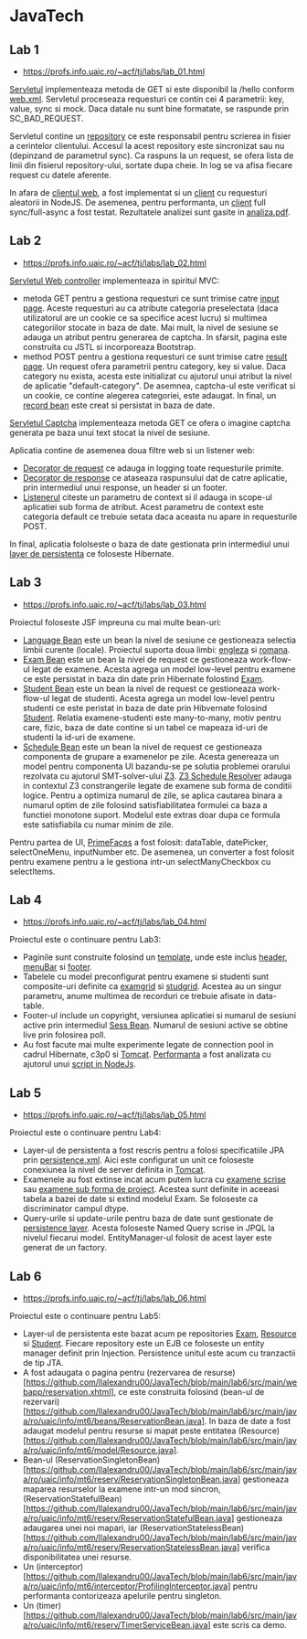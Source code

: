 # JavaTech

## Lab 1

* https://profs.info.uaic.ro/~acf/tj/labs/lab_01.html

[Servletul](https://github.com/llalexandru00/JavaTech/blob/main/lab1/src/main/java/ro/uaic/info/jt/MainServlet.java) implementeaza metoda de GET si este disponibil la /hello conform [web.xml](https://github.com/llalexandru00/JavaTech/blob/main/lab1/src/main/webapp/WEB-INF/web.xml). Servletul proceseaza requesturi ce contin cei 4 parametrii: key, value, sync si mock. Daca datale nu sunt bine formatate, se raspunde prin SC_BAD_REQUEST.

Servletul contine un [repository](https://github.com/llalexandru00/JavaTech/blob/main/lab1/src/main/java/ro/uaic/info/jt/Repository.java) ce este responsabil pentru scrierea in fisier a cerintelor clientului. Accesul la acest repository este sincronizat sau nu (depinzand de parametrul sync). Ca raspuns la un request, se ofera lista de linii din fisierul repository-ului, sortate dupa cheie. In log se va afisa fiecare request cu datele aferente.

In afara de [clientul web](https://github.com/llalexandru00/JavaTech/blob/main/lab1/src/main/webapp/index.jsp), a fost implementat si un [client](https://github.com/llalexandru00/JavaTech/blob/main/lab1/async.js) cu requesturi aleatorii in NodeJS. De asemenea, pentru performanta, un [client](https://github.com/llalexandru00/JavaTech/blob/main/lab1/async2.js) full sync/full-async a fost testat. Rezultatele analizei sunt gasite in [analiza.pdf](https://github.com/llalexandru00/JavaTech/blob/main/lab1/analiza.pdf).


## Lab 2

* https://profs.info.uaic.ro/~acf/tj/labs/lab_02.html

[Servletul Web controller](https://github.com/llalexandru00/JavaTech/blob/main/lab2/src/main/java/ro/uaic/info/mt2/WebController.java) implementeaza in spiritul MVC:
* metoda GET pentru a gestiona requesturi ce sunt trimise catre [input page](https://github.com/llalexandru00/JavaTech/blob/main/lab2/src/main/webapp/input.jsp). Aceste requesturi au ca atribute categoria preselectata (daca utilizatorul are un cookie ce sa specifice acest lucru) si multimea categoriilor stocate in baza de date. Mai mult, la nivel de sesiune se adauga un atribut pentru generarea de captcha. In sfarsit, pagina este construita cu JSTL si incorporeaza Bootstrap. 
* method POST pentru a gestiona requesturi ce sunt trimise catre [result page](https://github.com/llalexandru00/JavaTech/blob/main/lab2/src/main/webapp/result.jsp). Un request ofera parametrii pentru category, key si value. Daca category nu exista, acesta este initializat cu ajutorul unui atribut la nivel de aplicatie "default-category". De asemnea, captcha-ul este verificat si un cookie, ce contine alegerea categoriei, este adaugat. In final, un [record bean](https://github.com/llalexandru00/JavaTech/blob/main/lab2/src/main/java/ro/uaic/info/mt2/beans/Record.java) este creat si persistat in baza de date.

[Servletul Captcha](https://github.com/llalexandru00/JavaTech/blob/main/lab2/src/main/java/ro/uaic/info/mt2/CaptchaHelper.java) implementeaza metoda GET ce ofera o imagine captcha generata pe baza unui text stocat la nivel de sesiune.

Aplicatia contine de asemenea doua filtre web si un listener web:
* [Decorator de request](https://github.com/llalexandru00/JavaTech/blob/main/lab2/src/main/java/ro/uaic/info/mt2/decorators/RequestDecorator.java) ce adauga in logging toate requesturile primite.
* [Decorator de response](https://github.com/llalexandru00/JavaTech/blob/main/lab2/src/main/java/ro/uaic/info/mt2/decorators/ResponseDecorator.java) ce ataseaza raspunsului dat de catre aplicatie, prin intermediul unui response, un header si un footer.
* [Listenerul](https://github.com/llalexandru00/JavaTech/blob/main/lab2/src/main/java/ro/uaic/info/mt2/listeners/CoreWebListener.java) citeste un parametru de context si il adauga in scope-ul aplicatiei sub forma de atribut. Acest parametru de context este categoria default ce trebuie setata daca aceasta nu apare in requesturile POST.

In final, aplicatia fololseste o baza de date gestionata prin intermediul unui [layer de persistenta](https://github.com/llalexandru00/JavaTech/blob/main/lab2/src/main/java/ro/uaic/info/mt2/Persistence.java) ce foloseste Hibernate.


## Lab 3

* https://profs.info.uaic.ro/~acf/tj/labs/lab_03.html

Proiectul foloseste JSF impreuna cu mai multe bean-uri:
* [Language Bean](https://github.com/llalexandru00/JavaTech/blob/main/lab3/src/main/java/ro/uaic/info/mt3/beans/LanguageBean.java) este un bean la nivel de sesiune ce gestioneaza selectia limbii curente (locale). Proiectul suporta doua limbi: [engleza](https://github.com/llalexandru00/JavaTech/blob/main/lab3/src/main/resources/Messages.properties) si [romana](https://github.com/llalexandru00/JavaTech/blob/main/lab3/src/main/resources/Messages_ro_RO.properties).
* [Exam Bean](https://github.com/llalexandru00/JavaTech/blob/main/lab3/src/main/java/ro/uaic/info/mt3/beans/ExamBean.java) este un bean la nivel de request ce gestioneaza work-flow-ul legat de examene. Acesta agrega un model low-level pentru examene ce este persistat in baza din date prin Hibernate folostind [Exam](https://github.com/llalexandru00/JavaTech/blob/main/lab3/src/main/java/ro/uaic/info/mt3/model/Exam.java).
* [Student Bean](https://github.com/llalexandru00/JavaTech/blob/main/lab3/src/main/java/ro/uaic/info/mt3/beans/StudentBean.java) este un bean la nivel de request ce gestioneaza work-flow-ul legat de studenti. Acesta agrega un model low-level pentru studenti ce este peristat in baza de date prin Hibvernate folosind [Student](https://github.com/llalexandru00/JavaTech/blob/main/lab3/src/main/java/ro/uaic/info/mt3/model/Student.java). Relatia examene-studenti este many-to-many, motiv pentru care, fizic, baza de date contine si un tabel ce mapeaza id-uri de studenti la id-uri de examene.
* [Schedule Bean](https://github.com/llalexandru00/JavaTech/blob/main/lab3/src/main/java/ro/uaic/info/mt3/beans/ScheduleBean.java) este un bean la nivel de request ce gestioneaza componenta de grupare a examenelor pe zile. Acesta genereaza un model pentru componenta UI bazandu-se pe solutia problemei orarului rezolvata cu ajutorul SMT-solver-ului [Z3](https://github.com/Z3Prover/z3). [Z3 Schedule Resolver](https://github.com/llalexandru00/JavaTech/blob/main/lab3/src/main/java/ro/uaic/info/mt3/util/Z3ScheduleResolver.java) adauga in contextul Z3 constrangerile legate de examene sub forma de conditii logice. Pentru a optimiza numarul de zile, se aplica cautarea binara a numarul optim de zile folosind satisfiabilitatea formulei ca baza a functiei monotone suport. Modelul este extras doar dupa ce formula este satisfiabila cu numar minim de zile.

Pentru partea de UI, [PrimeFaces](https://www.primefaces.org/) a fost folosit: dataTable, datePicker, selectOneMenu, inputNumber etc. De asemenea, un converter a fost folosit pentru examene pentru a le gestiona intr-un selectManyCheckbox cu selectItems.


## Lab 4

* https://profs.info.uaic.ro/~acf/tj/labs/lab_04.html

Proiectul este o continuare pentru Lab3:
* Paginile sunt construite folosind un [template](https://github.com/llalexandru00/JavaTech/blob/main/lab4/src/main/webapp/WEB-INF/templates/page.xhtml), unde este inclus [header](https://github.com/llalexandru00/JavaTech/blob/main/lab4/src/main/webapp/WEB-INF/decorators/header.xhtml), [menuBar](https://github.com/llalexandru00/JavaTech/blob/main/lab4/src/main/webapp/WEB-INF/decorators/menuBar.xhtml) si [footer](https://github.com/llalexandru00/JavaTech/blob/main/lab4/src/main/webapp/WEB-INF/decorators/footer.xhtml).
* Tabelele cu model preconfigurat pentru examene si studenti sunt composite-uri definite ca [examgrid](https://github.com/llalexandru00/JavaTech/blob/main/lab4/src/main/webapp/resources/components/examgrid.xhtml) si [studgrid](https://github.com/llalexandru00/JavaTech/blob/main/lab4/src/main/webapp/resources/components/studgrid.xhtml). Acestea au un singur parametru, anume multimea de recorduri ce trebuie afisate in data-table.
* Footer-ul include un copyright, versiunea aplicatiei si numarul de sesiuni active prin intermediul [Sess Bean](https://github.com/llalexandru00/JavaTech/blob/main/lab4/src/main/java/ro/uaic/info/mt4/beans/SessBean.java). Numarul de sesiuni active se obtine live prin folosirea poll.
* Au fost facute mai multe experimente legate de connection pool in cadrul Hibernate, c3p0 si [Tomcat](https://github.com/llalexandru00/JavaTech/blob/main/lab4/src/main/webapp/META-INF/context.xml). [Performanta](https://github.com/llalexandru00/JavaTech/blob/main/lab4/analiza.pdf) a fost analizata cu ajutorul unui [script in NodeJs](https://github.com/llalexandru00/JavaTech/blob/main/lab4/profile.js).

## Lab 5

* https://profs.info.uaic.ro/~acf/tj/labs/lab_05.html

Proiectul este o continuare pentru Lab4:
* Layer-ul de persistenta a fost rescris pentru a folosi specificatiile JPA prin [persistence.xml](https://github.com/llalexandru00/JavaTech/blob/main/lab5/src/main/java/META-INF/persistence.xml). Aici este configurat un unit ce foloseste conexiunea la nivel de server definita in [Tomcat](https://github.com/llalexandru00/JavaTech/blob/main/lab5/src/main/webapp/META-INF/context.xml).
* Examenele au fost extinse incat acum putem lucra cu [examene scrise](https://github.com/llalexandru00/JavaTech/blob/main/lab5/src/main/java/ro/uaic/info/mt5/model/WrittenExam.java) sau [examene sub forma de proiect](https://github.com/llalexandru00/JavaTech/blob/main/lab5/src/main/java/ro/uaic/info/mt5/model/ProjectExam.java). Acestea sunt definite in aceeasi tabela a bazei de date si extind modelul Exam. Se foloseste ca discriminator campul dtype.
* Query-urile si update-urile pentru baza de date sunt gestionate de [persistence layer](https://github.com/llalexandru00/JavaTech/blob/main/lab5/src/main/java/ro/uaic/info/mt5/PersistenceLayer.java). Acesta foloseste Named Query scrise in JPQL la nivelul fiecarui model. EntityManager-ul folosit de acest layer este generat de un factory.

## Lab 6

* https://profs.info.uaic.ro/~acf/tj/labs/lab_06.html

Proiectul este o continuare pentru Lab5:
* Layer-ul de persistenta este bazat acum pe repositories [Exam](https://github.com/llalexandru00/JavaTech/blob/main/lab6/src/main/java/ro/uaic/info/mt6/repositories/ExamRepository.java), [Resource](https://github.com/llalexandru00/JavaTech/blob/main/lab6/src/main/java/ro/uaic/info/mt6/repositories/ResourceRepository.java) si [Student](htps://github.com/llalexandru00/JavaTech/blob/main/lab6/src/main/java/ro/uaic/info/mt6/repositories/StudentRepository.java). Fiecare repository este un EJB ce foloseste un entity manager definit prin Injection. Persistence unitul este acum cu tranzactii de tip JTA.
* A fost adaugata o pagina pentru (rezervarea de resurse)[https://github.com/llalexandru00/JavaTech/blob/main/lab6/src/main/webapp/reservation.xhtml], ce este construita folosind (bean-ul de rezervari)[https://github.com/llalexandru00/JavaTech/blob/main/lab6/src/main/java/ro/uaic/info/mt6/beans/ReservationBean.java]. In baza de date a fost adaugat modelul pentru resurse si mapat peste entitatea (Resource)[https://github.com/llalexandru00/JavaTech/blob/main/lab6/src/main/java/ro/uaic/info/mt6/model/Resource.java].
* Bean-ul (ReservationSingletonBean)[https://github.com/llalexandru00/JavaTech/blob/main/lab6/src/main/java/ro/uaic/info/mt6/reserv/ReservationSingletonBean.java] gestioneaza maparea resurselor la examene intr-un mod sincron, (ReservationStatefulBean)[https://github.com/llalexandru00/JavaTech/blob/main/lab6/src/main/java/ro/uaic/info/mt6/reserv/ReservationStatefulBean.java] gestioneaza adaugarea unei noi mapari, iar (ReservationStatelessBean)[https://github.com/llalexandru00/JavaTech/blob/main/lab6/src/main/java/ro/uaic/info/mt6/reserv/ReservationStatelessBean.java] verifica disponibilitatea unei resurse.
* Un (interceptor)[https://github.com/llalexandru00/JavaTech/blob/main/lab6/src/main/java/ro/uaic/info/mt6/interceptor/ProfilingInterceptor.java] pentru performanta contorizeaza apelurile pentru singleton.
* Un (timer)[https://github.com/llalexandru00/JavaTech/blob/main/lab6/src/main/java/ro/uaic/info/mt6/reserv/TimerServiceBean.java] este scris ca demo.
